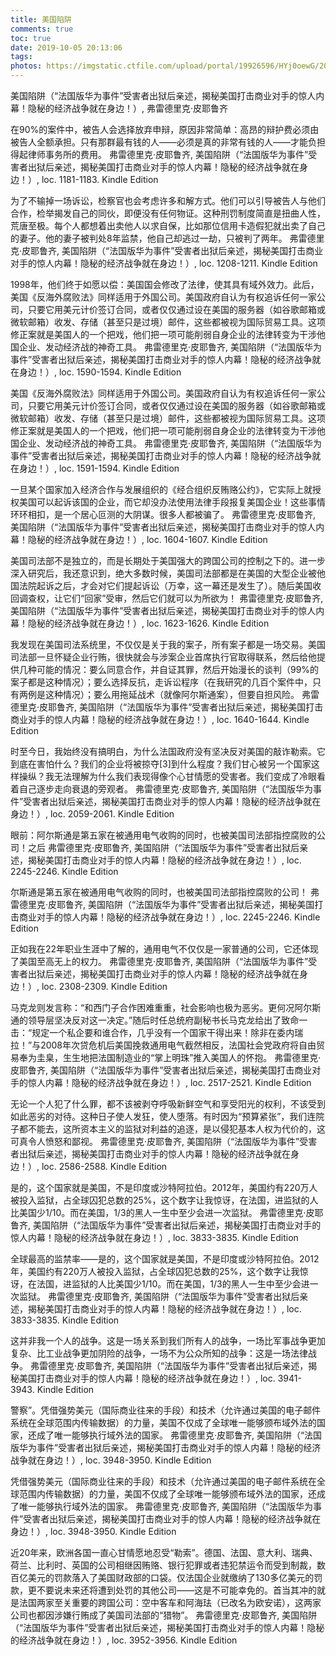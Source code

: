 ```yaml
---
title: 美国陷阱
comments: true
toc: true
date: 2019-10-05 20:13:06
tags:
photos: https://imgstatic.ctfile.com/upload/portal/19926596/HYj0oewG/20190530-1559217560551910.jpg
---
```


美国陷阱（“法国版华为事件”受害者出狱后亲述，揭秘美国打击商业对手的惊人内幕！隐秘的经济战争就在身边！）, 弗雷德里克·皮耶鲁齐

在90%的案件中，被告人会选择放弃申辩，原因非常简单：高昂的辩护费必须由被告人全额承担。只有那群最有钱的人——必须是真的非常有钱的人——才能负担得起律师事务所的费用。
弗雷德里克·皮耶鲁齐, 美国陷阱（“法国版华为事件”受害者出狱后亲述，揭秘美国打击商业对手的惊人内幕！隐秘的经济战争就在身边！）, loc. 1181-1183. Kindle Edition

<!-- more -->

为了不输掉一场诉讼，检察官也会考虑许多和解方式。他们可以引导被告人与他们合作，检举揭发自己的同伙，即便没有任何物证。这种刑罚制度简直是扭曲人性，荒唐至极。每个人都想着出卖他人以求自保，比如那位信用卡造假犯就出卖了自己的妻子。他的妻子被判处8年监禁，他自己却逃过一劫，只被判了两年。
弗雷德里克·皮耶鲁齐, 美国陷阱（“法国版华为事件”受害者出狱后亲述，揭秘美国打击商业对手的惊人内幕！隐秘的经济战争就在身边！）, loc. 1208-1211. Kindle Edition


1998年，他们终于如愿以偿：美国国会修改了法律，使其具有域外效力。此后，美国《反海外腐败法》同样适用于外国公司。美国政府自认为有权追诉任何一家公司，只要它用美元计价签订合同，或者仅仅通过设在美国的服务器（如谷歌邮箱或微软邮箱）收发、存储（甚至只是过境）邮件，这些都被视为国际贸易工具。这项修正案就是美国人的一个把戏，他们把一项可能削弱自身企业的法律转变为干涉他国企业、发动经济战的神奇工具。
弗雷德里克·皮耶鲁齐, 美国陷阱（“法国版华为事件”受害者出狱后亲述，揭秘美国打击商业对手的惊人内幕！隐秘的经济战争就在身边！）, loc. 1590-1594. Kindle Edition


美国《反海外腐败法》同样适用于外国公司。美国政府自认为有权追诉任何一家公司，只要它用美元计价签订合同，或者仅仅通过设在美国的服务器（如谷歌邮箱或微软邮箱）收发、存储（甚至只是过境）邮件，这些都被视为国际贸易工具。这项修正案就是美国人的一个把戏，他们把一项可能削弱自身企业的法律转变为干涉他国企业、发动经济战的神奇工具。
弗雷德里克·皮耶鲁齐, 美国陷阱（“法国版华为事件”受害者出狱后亲述，揭秘美国打击商业对手的惊人内幕！隐秘的经济战争就在身边！）, loc. 1591-1594. Kindle Edition


一旦某个国家加入经济合作与发展组织的《经合组织反贿赂公约》，它实际上就授权美国可以起诉该国的企业，而它却没办法使用法律手段报复美国企业！这些事情环环相扣，是一个居心叵测的大阴谋。很多人都被骗了。
弗雷德里克·皮耶鲁齐, 美国陷阱（“法国版华为事件”受害者出狱后亲述，揭秘美国打击商业对手的惊人内幕！隐秘的经济战争就在身边！）, loc. 1604-1607. Kindle Edition


美国司法部不是独立的，而是长期处于美国强大的跨国公司的控制之下的。进一步深入研究后，我还意识到，绝大多数时候，美国司法部都是在美国的大型企业被他国法院起诉之后，才会对它们提起诉讼（万幸，这一幕还是发生了）。随后美国收回调查权，让它们“回家”受审，然后它们就可以为所欲为！
弗雷德里克·皮耶鲁齐, 美国陷阱（“法国版华为事件”受害者出狱后亲述，揭秘美国打击商业对手的惊人内幕！隐秘的经济战争就在身边！）, loc. 1623-1626. Kindle Edition


我发现在美国司法系统里，不仅仅是关于我的案子，所有案子都是一场交易。美国司法部一旦怀疑企业行贿，很快就会与涉案企业首席执行官取得联系，然后给他提供几种可能的情况：要么同意合作，并自证其罪，然后开始漫长的谈判（99%的案子都是这种情况）；要么选择反抗，走诉讼程序（在我研究的几百个案件中，只有两例是这种情况）；要么用拖延战术（就像阿尔斯通案），但要自担风险。
弗雷德里克·皮耶鲁齐, 美国陷阱（“法国版华为事件”受害者出狱后亲述，揭秘美国打击商业对手的惊人内幕！隐秘的经济战争就在身边！）, loc. 1640-1644. Kindle Edition


时至今日，我始终没有搞明白，为什么法国政府没有坚决反对美国的敲诈勒索。它到底在害怕什么？我们的企业将被掠夺[3]到什么程度？我们甘心被另一个国家这样操纵？我无法理解为什么我们表现得像个心甘情愿的受害者。我们变成了冷眼看着自己逐步走向衰退的旁观者。
弗雷德里克·皮耶鲁齐, 美国陷阱（“法国版华为事件”受害者出狱后亲述，揭秘美国打击商业对手的惊人内幕！隐秘的经济战争就在身边！）, loc. 2059-2061. Kindle Edition


眼前：阿尔斯通是第五家在被通用电气收购的同时，也被美国司法部指控腐败的公司！之后
弗雷德里克·皮耶鲁齐, 美国陷阱（“法国版华为事件”受害者出狱后亲述，揭秘美国打击商业对手的惊人内幕！隐秘的经济战争就在身边！）, loc. 2245-2246. Kindle Edition


尔斯通是第五家在被通用电气收购的同时，也被美国司法部指控腐败的公司！
弗雷德里克·皮耶鲁齐, 美国陷阱（“法国版华为事件”受害者出狱后亲述，揭秘美国打击商业对手的惊人内幕！隐秘的经济战争就在身边！）, loc. 2245-2246. Kindle Edition


正如我在22年职业生涯中了解的，通用电气不仅仅是一家普通的公司，它还体现了美国至高无上的权力。
弗雷德里克·皮耶鲁齐, 美国陷阱（“法国版华为事件”受害者出狱后亲述，揭秘美国打击商业对手的惊人内幕！隐秘的经济战争就在身边！）, loc. 2308-2309. Kindle Edition


马克龙则发言称：“和西门子合作困难重重，社会影响也极为恶劣。更何况阿尔斯通的领导层坚决反对这一决定。”随后时任总统府副秘书长马克龙给出了致命一击：“规定一个私企要和谁合作，几乎没有一个国家干得出来！除非在委内瑞拉！”与2008年次贷危机后美国挽救通用电气截然相反，法国社会党政府将自由贸易奉为圭臬，生生地把法国制造业的“掌上明珠”推入美国人的怀抱。
弗雷德里克·皮耶鲁齐, 美国陷阱（“法国版华为事件”受害者出狱后亲述，揭秘美国打击商业对手的惊人内幕！隐秘的经济战争就在身边！）, loc. 2517-2521. Kindle Edition


无论一个人犯了什么罪，都不该被剥夺呼吸新鲜空气和享受阳光的权利，不该受到如此恶劣的对待。这种日子使人发狂，使人堕落。有时因为“预算紧张”，我们连院子都不能去，这所资本主义的监狱对利益的追逐，是以侵犯基本人权为代价的，这可真令人愤怒和鄙视。
弗雷德里克·皮耶鲁齐, 美国陷阱（“法国版华为事件”受害者出狱后亲述，揭秘美国打击商业对手的惊人内幕！隐秘的经济战争就在身边！）, loc. 2586-2588. Kindle Edition


是的，这个国家就是美国，不是印度或沙特阿拉伯。2012年，美国约有220万人被投入监狱，占全球囚犯总数的25%，这个数字让我惊讶，在法国，进监狱的人比美国少1/10。而在美国，1/3的黑人一生中至少会进一次监狱。
弗雷德里克·皮耶鲁齐, 美国陷阱（“法国版华为事件”受害者出狱后亲述，揭秘美国打击商业对手的惊人内幕！隐秘的经济战争就在身边！）, loc. 3833-3835. Kindle Edition


全球最高的监禁率——是的，这个国家就是美国，不是印度或沙特阿拉伯。2012年，美国约有220万人被投入监狱，占全球囚犯总数的25%，这个数字让我惊讶，在法国，进监狱的人比美国少1/10。而在美国，1/3的黑人一生中至少会进一次监狱。
弗雷德里克·皮耶鲁齐, 美国陷阱（“法国版华为事件”受害者出狱后亲述，揭秘美国打击商业对手的惊人内幕！隐秘的经济战争就在身边！）, loc. 3833-3835. Kindle Edition


这并非我一个人的战争。这是一场关系到我们所有人的战争，一场比军事战争更加复杂、比工业战争更加阴险的战争，一场不为公众所知的战争：这是一场法律战争。
弗雷德里克·皮耶鲁齐, 美国陷阱（“法国版华为事件”受害者出狱后亲述，揭秘美国打击商业对手的惊人内幕！隐秘的经济战争就在身边！）, loc. 3941-3943. Kindle Edition


警察”。凭借强势美元（国际商业往来的手段）和技术（允许通过美国的电子邮件系统在全球范围内传输数据）的力量，美国不仅成了全球唯一能够颁布域外法的国家，还成了唯一能够执行域外法的国家。
弗雷德里克·皮耶鲁齐, 美国陷阱（“法国版华为事件”受害者出狱后亲述，揭秘美国打击商业对手的惊人内幕！隐秘的经济战争就在身边！）, loc. 3948-3950. Kindle Edition


凭借强势美元（国际商业往来的手段）和技术（允许通过美国的电子邮件系统在全球范围内传输数据）的力量，美国不仅成了全球唯一能够颁布域外法的国家，还成了唯一能够执行域外法的国家。
弗雷德里克·皮耶鲁齐, 美国陷阱（“法国版华为事件”受害者出狱后亲述，揭秘美国打击商业对手的惊人内幕！隐秘的经济战争就在身边！）, loc. 3948-3950. Kindle Edition

近20年来，欧洲各国一直心甘情愿地忍受“勒索”。德国、法国、意大利、瑞典、荷兰、比利时、英国的公司相继因贿赂、银行犯罪或者违犯禁运令而受到制裁，数百亿美元的罚款落入了美国财政部的口袋。仅法国企业就缴纳了130多亿美元的罚款，更不要说未来还将遭到处罚的其他公司——这是不可能幸免的。首当其冲的就是法国两家至关重要的跨国公司：空中客车和阿海珐（已改名为欧安诺），这两家公司也都因涉嫌行贿成了美国司法部的“猎物”。
弗雷德里克·皮耶鲁齐, 美国陷阱（“法国版华为事件”受害者出狱后亲述，揭秘美国打击商业对手的惊人内幕！隐秘的经济战争就在身边！）, loc. 3952-3956. Kindle Edition